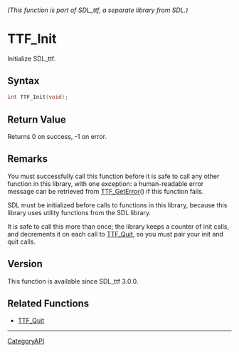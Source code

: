 ###### (This function is part of SDL_ttf, a separate library from SDL.)
# TTF_Init

Initialize SDL_ttf.

## Syntax

```c
int TTF_Init(void);

```

## Return Value

Returns 0 on success, -1 on error.

## Remarks

You must successfully call this function before it is safe to call any
other function in this library, with one exception: a human-readable error
message can be retrieved from [TTF_GetError](TTF_GetError.md)() if this
function fails.

SDL must be initialized before calls to functions in this library, because
this library uses utility functions from the SDL library.

It is safe to call this more than once; the library keeps a counter of init
calls, and decrements it on each call to [TTF_Quit](TTF_Quit.md), so you must
pair your init and quit calls.

## Version

This function is available since SDL_ttf 3.0.0.

## Related Functions

* [TTF_Quit](TTF_Quit.md)

----
[CategoryAPI](CategoryAPI.md)
